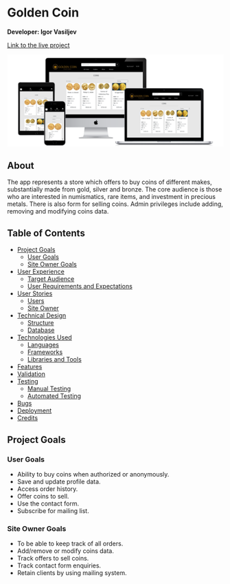 # Golden Coin

**Developer: Igor Vasiljev**

[Link to the live project](https://goldencoin.herokuapp.com/)

![logo](media/all-devices-black.png)

## About

The app represents a store which offers to buy coins of different makes, substantially made from gold, silver and bronze. The core audience is those who are interested in numismatics, rare items, and investment in precious metals. There is also form for selling coins.
Admin privileges include adding, removing and modifying coins data.

## Table of Contents

  - [Project Goals](#project-goals)
    - [User Goals](#user-goals)
    - [Site Owner Goals](#site-owner-goals)
  - [User Experience](#user-experience)
    - [Target Audience](#target-audience)
    - [User Requirements and Expectations](#user-requirements-and-expectations)
  - [User Stories](#user-stories)
    - [Users](#users)
    - [Site Owner](#site-owner)
  - [Technical Design](#technical-design)
    - [Structure](#structure)
    - [Database](#database)
  - [Technologies Used](#technologies-used)
    - [Languages](#languages)
    - [Frameworks](#frameworks)
    - [Libraries and Tools](#libraries-and-tools)
  - [Features](#features)
  - [Validation](#validation)
  - [Testing](#testing)
    - [Manual Testing](#manual-testing)
    - [Automated Testing](#automated-testing)
  - [Bugs](#bugs)
  - [Deployment](#deployment)
  - [Credits](#credits)

## Project Goals

### User Goals

- Ability to buy coins when authorized or anonymously.
- Save and update profile data.
- Access order history.
- Offer coins to sell.
- Use the contact form.
- Subscribe for mailing list.

### Site Owner Goals

- To be able to keep track of all orders.
- Add/remove or modify coins data.
- Track offers to sell coins.
- Track contact form enquiries.
- Retain clients by using mailing system.
